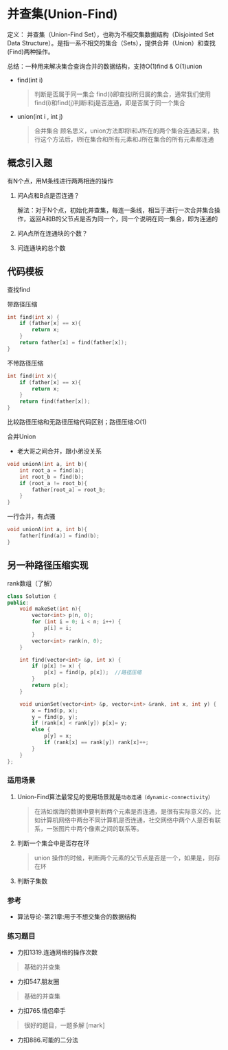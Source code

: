 
# 并查集(Union-Find)

定义： 并查集（Union-Find Set），也称为不相交集数据结构（Disjointed Set Data Structure）。是指一系不相交的集合（Sets），提供合并（Union）和查找(Find)两种操作。

总结：一种用来解决集合查询合并的数据结构，支持O(1)find & O(1)union

- find(int i)

    > 判断是否属于同一集合
    > find(i)即查找I所归属的集合，通常我们使用find(i)和find(j)判断i和j是否连通，即是否属于同一个集合
- union(int i , int j)

    > 合并集合
    > 顾名思义，union方法即将I和J所在的两个集合连通起来，执行这个方法后，I所在集合和所有元素和J所在集合的所有元素都连通

## 概念引入题

有N个点，用M条线进行两两相连的操作

1. 问A点和B点是否连通？

    解法：对于N个点，初始化并查集，每连一条线，相当于进行一次合并集合操作，返回A和B的父节点是否为同一个，同一个说明在同一集合，即为连通的

2. 问A点所在连通块的个数？

3. 问连通块的总个数

## 代码模板

查找find

带路径压缩

```cpp
int find(int x) {
    if (father[x] == x){
        return x;
    }
    return father[x] = find(father[x]);
}
```

不带路径压缩

```cpp
int find(int x){
    if (father[x] == x){
        return x;
    }
    return find(father[x]);
}
```

比较路径压缩和无路径压缩代码区别；路径压缩:O(1)

合并Union

- 老大哥之间合并，跟小弟没关系

```cpp
void unionA(int a, int b){
    int root_a = find(a);
    int root_b = find(b);
    if (root_a != root_b){
        father[root_a] = root_b;
    }
}
```

一行合并，有点骚

```cpp
void unionA(int a, int b){
    father[find(a)] = find(b);
}
```

## 另一种路径压缩实现

rank数组（了解）

```cpp
class Solution {
public:
    void makeSet(int n){
        vector<int> p(n, 0);
        for (int i = 0; i < n; i++) {
            p[i] = i;
        }
        vector<int> rank(n, 0);
    }

    int find(vector<int> &p, int x) {
        if (p[x] != x) {
            p[x] = find(p, p[x]);  //路径压缩
        }
        return p[x];
    }

    void unionSet(vector<int> &p, vector<int> &rank, int x, int y) {
        x = find(p, x);
        y = find(p, y);
        if (rank[x] < rank[y]) p[x]= y;
        else {
            p[y] = x;
            if (rank[x] == rank[y]) rank[x]++;
        }
    }
};
```

### 适用场景

1. Union-Find算法最常见的使用场景就是`动态连通（dynamic-connectivity）`

    > 在浩如烟海的数据中要判断两个元素是否连通，是很有实际意义的。比如计算机网络中两台不同计算机是否连通，社交网络中两个人是否有联系，一张图片中两个像素之间的联系等。
2. 判断一个集合中是否存在环
    > union 操作的时候，判断两个元素的父节点是否是一个，如果是，则存在环
3. 判断子集数

### 参考

- 算法导论-第21章:用于不想交集合的数据结构

### 练习题目

- 力扣1319.连通网络的操作次数

> 基础的并查集

- 力扣547.朋友圈

> 基础的并查集

- 力扣765.情侣牵手

> 很好的题目，一题多解 [mark]

- 力扣886.可能的二分法
